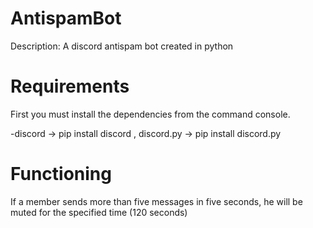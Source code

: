 # AntispamBot
Description: A discord antispam bot created in python

# Requirements
First you must install the dependencies from the command console.

-discord -> pip install discord , discord.py -> pip install discord.py

# Functioning
If a member sends more than five messages in five seconds, he will be muted for the specified time (120 seconds)

